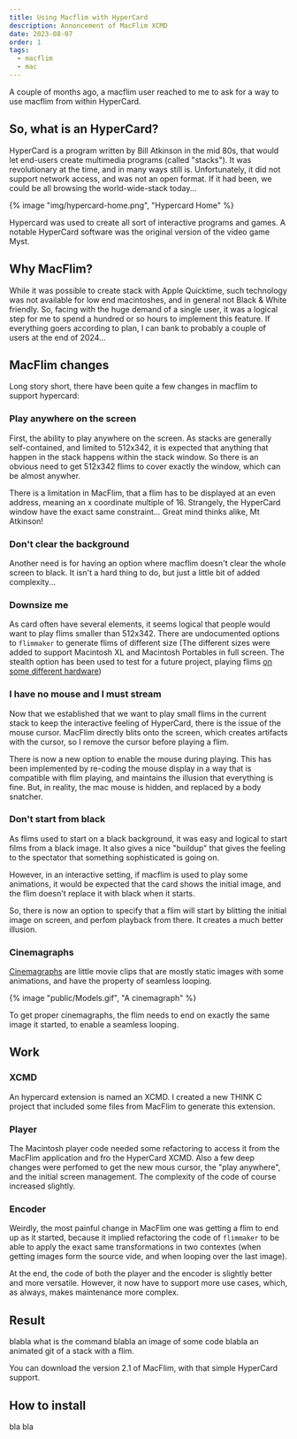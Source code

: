 ```yaml
---
title: Using Macflim with HyperCard
description: Annoncement of MacFlim XCMD
date: 2023-08-07
order: 1
tags:
  - macflim
  - mac
---
```


A couple of months ago, a macflim user reached to me to ask for a way to use macflim from within HyperCard.

## So, what is an HyperCard?

HyperCard is a program written by Bill Atkinson in the mid 80s, that would let end-users create multimedia programs (called "stacks"). It was revolutionary at the time, and in many ways still is. Unfortunately, it did not support network access, and was not an open format. If it had been, we could be all browsing the world-wide-stack today...

{% image "img/hypercard-home.png", "Hypercard Home" %}

Hypercard was used to create all sort of interactive programs and games. A notable HyperCard software was the original version of the video game Myst.

## Why MacFlim?

While it was possible to create stack with Apple Quicktime, such technology was not available for low end macintoshes, and in general not Black & White friendly. So, facing with the huge demand of a single user, it was a logical step for me to spend a hundred or so hours to implement this feature. If everything goers according to plan, I can bank to probably a couple of users at the end of 2024...

## MacFlim changes

Long story short, there have been quite a few changes in macflim to support hypercard:

### Play anywhere on the screen

First, the ability to play anywhere on the screen. As stacks are generally self-contained, and limited to 512x342, it is expected that anything that happen in the stack happens within the stack window. So there is an obvious need to get 512x342 flims to cover exactly the window, which can be almost anywher.

There is a limitation in MacFlim, that a flim has to be displayed at an even address, meaning an x coordinate multiple of 16. Strangely, the HyperCard window have the exact same constraint... Great mind thinks alike, Mt Atkinson!

### Don't clear the background

Another need is for having an option where macflim doesn't clear the whole screen to black. It isn't a hard thing to do, but just a little bit of added complexity...

### Downsize me

As card often have several elements, it seems logical that people would want to play flims smaller than 512x342. There are undocumented options to ``flimmaker`` to generate flims of different size (The different sizes were added to support Macintosh XL and Macintosh Portables in full screen. The stealth option has been used to test for a future project, playing flims [on some different hardware](https://oldcomputers.net/trs200.html))

### I have no mouse and I must stream

Now that we established that we want to play small flims in the current stack to keep the interactive feeling of HyperCard, there is the issue of the mouse cursor. MacFlim directly blits onto the screen, which creates artifacts with the cursor, so I remove the cursor before playing a flim.

There is now a new option to enable the mouse during playing. This has been implemented by re-coding the mouse display in a way that is compatible with flim playing, and maintains the illusion that everything is fine. But, in reality, the mac mouse is hidden, and replaced by a body snatcher.

### Don't start from black

As flims used to start on a black background, it was easy and logical to start films from a black image. It also gives a nice "buildup" that gives the feeling to the spectator that something sophisticated is going on.

However, in an interactive setting, if macflim is used to play some animations, it would be expected that the card shows the initial image, and the flim doesn't replace it with black when it starts.

So, there is now an option to specify that a flim will start by blitting the initial image on screen, and perfom playback from there. It creates a much better illusion.

### Cinemagraphs

[Cinemagraphs](https://www.reddit.com/r/Cinemagraphs/) are little movie clips that are mostly static images with some animations, and have the property of seamless looping.

{% image "public/Models.gif", "A cinemagraph" %}

To get proper cinemagraphs, the flim needs to end on exactly the same image it started, to enable a seamless looping.

## Work

### XCMD

An hypercard extension is named an XCMD. I created a new THINK C project that included some files from MacFlim to generate this extension.

### Player

The Macintosh player code needed some refactoring to access it from the MacFlim application and fro the HyperCard XCMD. Also a few deep changes were perfomed to get the new mous cursor, the "play anywhere", and the initial screen management. The complexity of the code of course increased slightly.

### Encoder

Weirdly, the most painful change in MacFlim one was getting a flim to end up as it started, because it implied refactoring the code of ``flimmaker`` to be able to apply the exact same transformations in two contextes (when getting images form the source vide, and when looping over the last image).

At the end, the code of both the player and the encoder is slightly better and more versatile. However, it now have to support more use cases, which, as always, makes maintenance more complex.

## Result

blabla what is the command blabla an image of some code blabla an animated git of a stack with a flim.

You can download the version 2.1 of MacFlim, with that simple HyperCard support.

## How to install

bla bla














